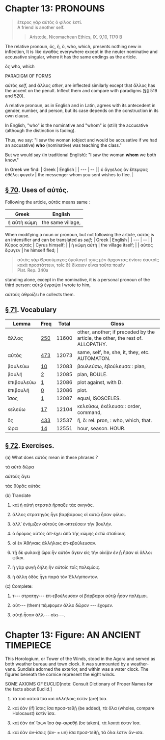 # Chapter 13: PRONOUNS

>  ἕτερος γὰρ αὐτὸς ὁ φίλος ἐστί.<br/>
>  A friend is another self.<br/>
>> Aristotle, Nicomachean Ethics, IX. 9,10, 1170 B





<div type="textpart" subtype="para" n="67">


The relative pronoun, ὅς, ἥ, ὅ, who, which, presents
nothing new in inflection, It is like ἀγαθός everywhere
except in the neuter nominative and accusative singular,
where it has the same endings as the article.

ὅς who, which

PARADIGM OF FORMS

<div type="textpart" subtype="para" n="68">


αὐτός *self*, and ἄλλος *other*, are inflected similarly
except that ἄλλος has the accent on the penult. Inflect
them and compare with paradigms (§§ 519 and 520).

<div type="textpart" subtype="para" n="69">


A relative pronoun, as in English and in Latin,
agrees with its antecedent in gender, number, and person,
but its case depends on the construction in its own clause.



In English, "who" is the nominative and "whom" is (still) the accusative (although the distinction is fading).

Thus, we say: "I saw the woman (object and would be accusative if we had an accusative) **who** (nominative) was teaching the class."



But we would say (in traditional English): "I saw the woman **whom** we both know."



In Greek we find:
| Greek | English | 
| --- | -- | 
|  ὁ ἄγγελος ὃν ἔπεμψας ἐθέλει φυγεῖν  |  the messenger whom you sent wishes to flee.  |


## [§ 70](#para70). Uses of αὐτός.



Following the article, αὐτός means
same :

| Greek | English | 
| --- | -- | 
|  ἡ αὐτὴ κώμη  |  the same village,  |
When modifying a noun or pronoun, but not following
the article, αὐτός is an intensifier and can be translated as *self*;
| Greek | English | 
| --- | -- | 
|  Κῦρος αὐτός  |  Cyrus himself;   |
|  ἡ κώμη αὐτή  |  the village itself;  |
|  αὐτὸς ἔφυγεν  |  he himself fled;  |
>  αὐτὸς γὰρ Θρασύμαχος ὁμολογεῖ τοὺς μὲν ἄρχοντας ἐνίοτε ἑαυτοῖς κακὰ προστάττειν, τοῖς δὲ δίκαιον εἶναι ταῦτα ποιεῖν<br/> <bibl>Plat. Rep. 340a</bibl>



standing alone, except in the
nominative, it is a personal pronoun of the third person:
<foreign>αὐτῷ ἔγραψα</foreign> I wrote to him,

<foreign>αὐτοὺς ἀθροίζει</foreign> he collects them.

<pb n="41"/>







## [§ 71](#para71). Vocabulary
| Lemma | Freq | Total | Gloss |
| --- | --- | --- | -- |
| ἄλλος | [250](https://github.com/gregorycrane/CrosbySchaeffer2.0/tree/main/chaps/vocpassages/0032-002/ἄλλος.md) | 11600 | other, another; if preceded by the article, the other, the rest of. ALLOPATHY.
| αὐτός | [473](https://github.com/gregorycrane/CrosbySchaeffer2.0/tree/main/chaps/vocpassages/0032-002/αὐτός.md) | 12073 | same, self, he, she, it, they, etc. AUTOMATON.
| βουλεύω | [10](https://github.com/gregorycrane/CrosbySchaeffer2.0/tree/main/chaps/vocpassages/0032-002/βουλεύω.md) | 12083 | βουλεύσω, ἐβούλευσα :  plan,
| βουλή | [2](https://github.com/gregorycrane/CrosbySchaeffer2.0/tree/main/chaps/vocpassages/0032-002/βουλή.md) | 12085 | plan, BOULE.
| ἐπιβουλεύω | [1](https://github.com/gregorycrane/CrosbySchaeffer2.0/tree/main/chaps/vocpassages/0032-002/ἐπιβουλεύω.md) | 12086 | plot against, with D.
| ἐπιβουλή | [0](https://github.com/gregorycrane/CrosbySchaeffer2.0/tree/main/chaps/vocpassages/0032-002/ἐπιβουλή.md) | 12086 | plot.
| ἴσος | [1](https://github.com/gregorycrane/CrosbySchaeffer2.0/tree/main/chaps/vocpassages/0032-002/ἴσος.md) | 12087 | equal, ISOSCELES.
| κελεύω | [17](https://github.com/gregorycrane/CrosbySchaeffer2.0/tree/main/chaps/vocpassages/0032-002/κελεύω.md) | 12104 | κελεύσω, ἐκέλευσα : order, command,
| ὅς | [433](https://github.com/gregorycrane/CrosbySchaeffer2.0/tree/main/chaps/vocpassages/0032-002/ὅς.md) | 12537 | ἥ, ὅ: rel. pron, : who, which, that.
| ὥρα | [14](https://github.com/gregorycrane/CrosbySchaeffer2.0/tree/main/chaps/vocpassages/0032-002/ὥρα.md) | 12551 | hour, season. HOUR.


## [§ 72](#para72). Exercises.




(a) What does αὐτός mean in these phrases ?

τὰ αὐτὰ δῶρα

αὐτοὺς ἄγει

τὰς θύρᾱς αὐτὰς

(b) Translate

1. καὶ ἡ αὐτὴ στρατιὰ ἥρπαξε τὰς σκηνάς.

2. ἄλλος στρατηγὸς ἦγε βαρβάρους οἳ αὐτῷ ἦσαν φίλιοι.



3. ἀλλ᾽ ἐνόμιζεν αὐτοὺς ὑπ-οπτεύσειν τὴν βουλήν.


4. ὁ δρόμος αὐτὸς ἀπ-έχει ἀπὸ τῆς κώμης ὀκτὼ σταδίους.

5. οἱ ἐν Ἀθήναις ἀλλήλοις ἐπ-εβούλευσαν.

6. τῇ δὲ φυλακῇ ὥρα ἦν αὐτὸν ἄγειν εἰς τὴν οἰκίᾷν ἐν ᾗ ἦσαν οἱ ἄλλοι φίλοι.

7. ἡ γὰρ φυγὴ δήλη ἦν αὐτοῖς τοῖς πολεμίοις.

8. ἡ ἄλλη ὁδὸς ἦγε παρὰ τὸν Ἑλλήσποντον.

(c) Complete:

1. τ--- στρατηγ--- ἐπ-εβούλευσαν οἱ βάρβαροι αὐτῷ ἦσαν πολέμιοι.

2. αὐτ--- (them) πέμψομεν ἄλλο δῶρον --- ἔχομεν.
3. αὐτῇ ἦσαν ἀλλ--- οἰκι---.

<pb n="42"/>

# Chapter 13: Figure: AN ANCIENT TIMEPIECE



This Horologium, or Tower of the Winds, stood in the Agora and served
as both weather bureau and town clock. It was surmounted by a weather-
vane. Sundials adorned the exterior, and within was a water clock. The
figures beneath the cornice represent the eight winds.


<div type="textpart" subtype="para" n="73">


SOME AXIOMS OF EUCLID[note: Consult Dictionary of Proper Names for the facts about Euclid.]

1. τὰ τοῦ αὐτοῦ ἴσα καὶ ἀλλήλοις ἐστὶν (are) ἴσα.
2. καὶ ἐὰν (if) ἴσοις ἴσα προσ-τεθῇ (be added), τὰ ὅλα (wholes, compare Holocaust) ἐστὶν ἴσα.

3. καὶ ἐὰν ἀπ᾽ ἴσων ἴσα ἀφ-αιρεθῇ (be taken), τὰ λοιπὰ
ἐστιν ἴσα.

4. καὶ ἐὰν ἀν-ίσοις (ἀν- = un) ἴσα προσ-τεθῇ, τὰ ὅλα
ἐστὶν ἄν-ισα.


<pb n="43"/>





